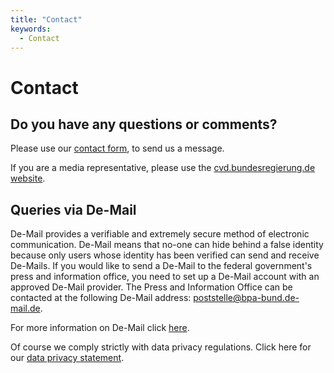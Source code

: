 ```yaml
---
title: "Contact"
keywords:
  - Contact
---
```

# Contact

## Do you have any questions or comments?

Please use our [contact form](https://www.gut-leben-in-deutschland.de/SiteGlobals/PL/25431639), to send us a message.

If you are a media representative, please use the [cvd.bundesregierung.de website](http://cvd.bundesregierung.de/).

## Queries via De-Mail

De-Mail provides a verifiable and extremely secure method of electronic communication. De-Mail means that no-one can hide behind a false identity because only users whose identity has been verified can send and receive De-Mails. If you would like to send a De-Mail to the federal government's press and information office, you need to set up a De-Mail account with an approved De-Mail provider. The Press and Information Office can be contacted at the following De-Mail address: [poststelle@bpa-bund.de-mail.de](mailto:poststelle@bpa-bund.de-mail.de).

For more information on De-Mail click [here](http://www.cio.bund.de/Web/DE/Innovative-Vorhaben/De-Mail/de_mail_node.html).

Of course we comply strictly with data privacy regulations.
Click here for our [data privacy statement](/privacy).


